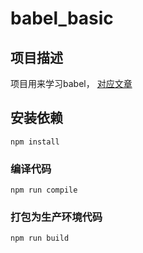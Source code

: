# babel_basic

## 项目描述
 项目用来学习babel， [对应文章](https://juejin.im/post/5ddff3abe51d4502d56bd143)

## 安装依赖
```
npm install
```

### 编译代码
```
npm run compile
```

### 打包为生产环境代码
```
npm run build
```


